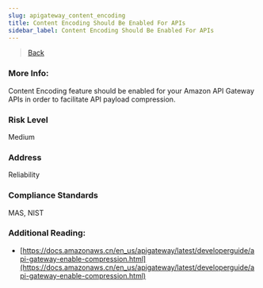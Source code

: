 ```yaml
---
slug: apigateway_content_encoding
title: Content Encoding Should Be Enabled For APIs
sidebar_label: Content Encoding Should Be Enabled For APIs
---
```

> [Back](../../apigatewaymonitoring)

### More Info:
Content Encoding feature should be enabled for your Amazon API Gateway APIs in order to facilitate API payload compression.

### Risk Level
Medium

### Address
Reliability

### Compliance Standards
MAS, NIST

### Additional Reading:
- [https://docs.amazonaws.cn/en_us/apigateway/latest/developerguide/api-gateway-enable-compression.html](https://docs.amazonaws.cn/en_us/apigateway/latest/developerguide/api-gateway-enable-compression.html) 
